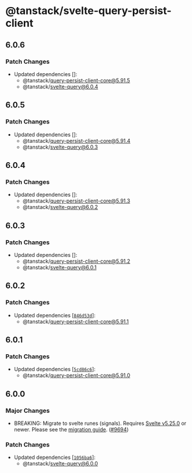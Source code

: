 # @tanstack/svelte-query-persist-client

## 6.0.6

### Patch Changes

- Updated dependencies []:
  - @tanstack/query-persist-client-core@5.91.5
  - @tanstack/svelte-query@6.0.4

## 6.0.5

### Patch Changes

- Updated dependencies []:
  - @tanstack/query-persist-client-core@5.91.4
  - @tanstack/svelte-query@6.0.3

## 6.0.4

### Patch Changes

- Updated dependencies []:
  - @tanstack/query-persist-client-core@5.91.3
  - @tanstack/svelte-query@6.0.2

## 6.0.3

### Patch Changes

- Updated dependencies []:
  - @tanstack/query-persist-client-core@5.91.2
  - @tanstack/svelte-query@6.0.1

## 6.0.2

### Patch Changes

- Updated dependencies [[`846d53d`](https://github.com/TanStack/query/commit/846d53d98992d50606c40634efa43dea9965b787)]:
  - @tanstack/query-persist-client-core@5.91.1

## 6.0.1

### Patch Changes

- Updated dependencies [[`5cd86c6`](https://github.com/TanStack/query/commit/5cd86c6ef1720b87b13e1ab70ee823616f1f029a)]:
  - @tanstack/query-persist-client-core@5.91.0

## 6.0.0

### Major Changes

- BREAKING: Migrate to svelte runes (signals). Requires [Svelte v5.25.0](https://github.com/sveltejs/svelte/releases/tag/svelte%405.25.0) or newer. Please see the [migration guide](https://tanstack.com/query/latest/docs/framework/svelte/migrate-from-v5-to-v6). ([#9694](https://github.com/TanStack/query/pull/9694))

### Patch Changes

- Updated dependencies [[`1056ba6`](https://github.com/TanStack/query/commit/1056ba63b30b9d9a66fa813c7d7fb1395e377c55)]:
  - @tanstack/svelte-query@6.0.0
